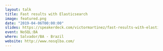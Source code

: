 ```yaml
---
layout: talk
title: Fast results with Elasticsearch
image: featured.png
date: "2019-04-06T00:00:00"
slides: https://speakerdeck.com/victormartinez/fast-results-with-elasticsearch
event: NoSQL:BA
where: Salvador/BA - Brazil
website: http://www.nosqlba.com/
---
```

